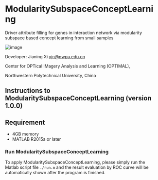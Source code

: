 # ModularitySubspaceConceptLearning
 Driver attribute filling for genes in interaction network via modularity subspace based concept learning from small samples

![image](https://github.com/JianingXi/ModularitySubspaceConceptLearning/blob/master/bin/splash.jpg)

Developer: Jianing Xi <xjn@nwpu.edu.cn>

Center for OPTical IMagery Analysis and Learning (OPTIMAL),

Northwestern Polytechnical University, China

## Instructions to ModularitySubspaceConceptLearning (version 1.0.0)

Requirement
------------------------
* 4GB memory
* MATLAB R2015a or later

### Run ModularitySubspaceConceptLearning

To apply ModularitySubspaceConceptLearning, please simply run the Matlab script file `./run.m` and the result evaluation by ROC curve will be automatically shown after the program is finished.
